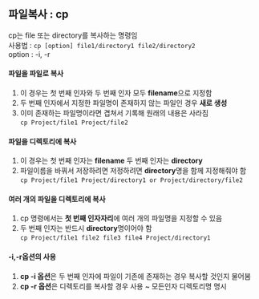 ## 파일복사 : cp
cp는 file 또는 directory를 복사하는 명령임  
사용법 : ```cp [option] file1/directory1 file2/directory2```  
option : -i, -r

#### 파일을 파일로 복사
1. 이 경우는 첫 번째 인자와 두 번째 인자 모두 **filename**으로 지정함
2. 두 번째 인자에서 지정한 파일명이 존재하지 않는 파일인 경우 **새로 생성**  
3. 이미 존재하는 파일명이라면 겹쳐서 기록해 원래의 내용은 사라짐  
```cp Project/file1 Project/file2```

#### 파일을 디렉토리에 복사
1. 이 경우는 첫 번째 인자는 **filename** 두 번째 인자는 **directory**  
2. 파일이름을 바꿔서 저장하려면 저정하려면 **directory**명을 함께 지정해줘야 함  
```cp Project/file1 Project/directory1 or Project/directory/file2```

#### 여러 개의 파일을 디렉토리에 복사
1. cp 명령에서는 **첫 번째 인자자리**에 여러 개의 파일명을 지정할 수 있음  
2. 두 번째 인자는 반드시 **directory**명이어야 함  
```cp Project/file1 file2 file3 file4 Project/directory1```

#### -i,-r옵션의 사용
1. **cp -i 옵션**은 두 번째 인자에 파일이 기존에 존재하는 경우 복사할 것인지 물어봄  
2. **cp -r 옵션**은 디렉토리를 복사할 경우 사용 ~ 모든인자 디렉토리명 명시
